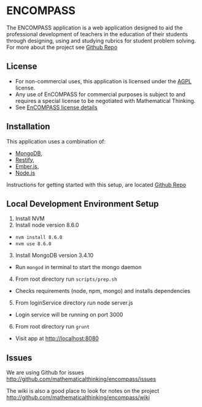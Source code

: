 
# ENCOMPASS
The ENCOMPASS application is a web application designed to aid the professional development of teachers
in the education of their students through designing, using and studying rubrics for student problem
solving. For more about the project see [Github Repo](http://github.com/mathematicalthinking/encompass)

## License

* For non-commercial uses, this application is licensed under the [AGPL](https://www.gnu.org/licenses/agpl-3.0.en.html) license.
* Any use of EnCOMPASS for commercial purposes is subject to and requires a special license to be negotiated with Mathematical Thinking.
* See [EnCOMPASS license details](http://files.mathematicalthinking.org/encompass/license.html)


## Installation
This application uses a combination of:

* [MongoDB](http://www.mongodb.org/),
* [Restify](http://restify.com/),
* [Ember.js](http://emberjs.com/),
* [Node.js](http://nodejs.org/)

Instructions for getting started with this setup, are located [Github Repo](http://github.com/mathematicalthinking/encompass)

## Local Development Environment Setup

1. Install NVM
2. Install node version 8.6.0
  * `nvm install 8.6.0`
  * `nvm use 8.6.0`
3. Install MongoDB version 3.4.10
  * Run `mongod` in terminal to start the mongo daemon
4. From root directory run `scripts/prep.sh`
  * Checks requirements (node, npm, mongo) and installs dependencies
5. From loginService directory run node server.js
  * Login service will be running on port 3000
6. From root directory run `grunt`
  * Visit app at <http://localhost:8080>

## Issues

We are using Github for issues
  <http://github.com/mathematicalthinking/encompass/issues>

The wiki is also a good place to look for notes on the project
  <http://github.com/mathematicalthinking/encompass/wiki>

